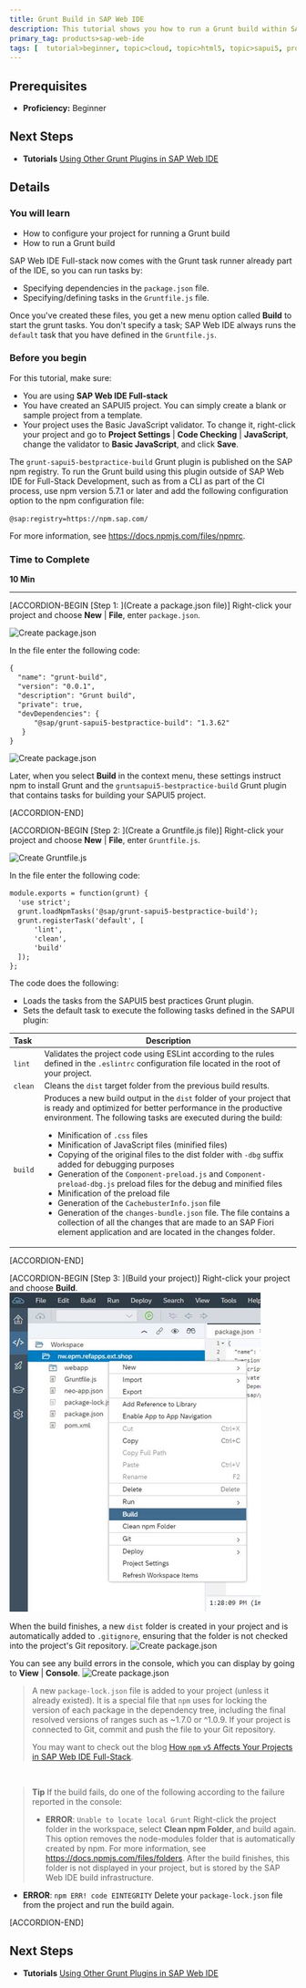 ```yaml
---
title: Grunt Build in SAP Web IDE
description: This tutorial shows you how to run a Grunt build within SAP Web IDE.
primary_tag: products>sap-web-ide
tags: [  tutorial>beginner, topic>cloud, topic>html5, topic>sapui5, products>sap-cloud-platform, products>sap-web-ide ]
---
```


## Prerequisites  
- **Proficiency:** Beginner

## Next Steps
- **Tutorials** [Using Other Grunt Plugins in SAP Web IDE](https://www.sap.com/developer/tutorials/webide-grunt-plugins.html)


## Details
### You will learn  
- How to configure your project for running a Grunt build
- How to run a Grunt build

SAP Web IDE Full-stack now comes with the Grunt task runner already part of the IDE, so you can run tasks by:

- Specifying dependencies in the `package.json` file.
- Specifying/defining tasks in the `Gruntfile.js` file.  

Once you've created these files, you get a new menu option called **Build** to start the grunt tasks. You don't specify a task; SAP Web IDE always runs the `default` task that you have defined in the `Gruntfile.js`.

### Before you begin
For this tutorial, make sure:

- You are using **SAP Web IDE Full-stack**
- You have created an SAPUI5 project. You can simply create a blank or sample project from a template.
- Your project uses the Basic JavaScript validator. To change it, right-click your project and go to **Project Settings** | **Code Checking** | **JavaScript**, change the validator to **Basic JavaScript**, and click **Save**.

The `grunt-sapui5-bestpractice-build` Grunt plugin is published on the SAP npm registry. To run the Grunt build using this plugin outside of SAP Web IDE for Full-Stack Development, such as from a CLI as part of the CI process, use npm version 5.7.1 or later and add the following configuration option to the npm configuration file:

`@sap:registry=https://npm.sap.com/`

For more information, see <https://docs.npmjs.com/files/npmrc>.






### Time to Complete
**10 Min**

---

[ACCORDION-BEGIN [Step 1: ](Create a package.json file)]
Right-click your project and choose **New** | **File**, enter `package.json`.

![Create package.json](grunt-Step1-newfile.png)

In the file enter the following code:
```
{
  "name": "grunt-build",
  "version": "0.0.1",
  "description": "Grunt build",
  "private": true,
  "devDependencies": {
      "@sap/grunt-sapui5-bestpractice-build": "1.3.62"
   }
}
```
![Create package.json](grunt-Step1-newfile2.png)


Later, when you select **Build** in the context menu, these settings instruct npm to install Grunt and the `gruntsapui5-bestpractice-build` Grunt plugin that contains tasks for building your SAPUI5 project.


[ACCORDION-END]

[ACCORDION-BEGIN [Step 2: ](Create a Gruntfile.js file)]
Right-click your project and choose **New** | **File**, enter `Gruntfile.js`.

![Create Gruntfile.js](grunt-Step2-newfile.png)

In the file enter the following code:
```
module.exports = function(grunt) {
  'use strict';
  grunt.loadNpmTasks('@sap/grunt-sapui5-bestpractice-build');
  grunt.registerTask('default', [
      'lint',
      'clean',
      'build'
  ]);
};
```

The code does the following:

- Loads the tasks from the SAPUI5 best practices Grunt plugin.
- Sets the default task to execute the following tasks defined in the SAPUI plugin:

|Task&nbsp;&nbsp;            |Description       |
|---------------|-------|
| `lint`        | Validates the project code using ESLint according to the rules defined in the `.eslintrc` configuration file located in the root of your project.      |
| `clean`       | Cleans the `dist` target folder from the previous build results.      |
| `build`       | Produces a new build output in the `dist` folder of your project that is ready and optimized for better performance in the productive environment. The following tasks are executed during the build:<ul><li>Minification of `.css` files</li><li>Minification of JavaScript files (minified files)</li><li>Copying of the original files to the dist folder with `-dbg` suffix added for debugging purposes</li><li>Generation of the `Component-preload.js` and `Component-preload-dbg.js` preload files for the debug and minified files</li><li>Minification of the preload file</li><li>Generation of the `CachebusterInfo.json` file</li><li>Generation of the `changes-bundle.json` file. The file contains a collection of all the changes that are made to an SAP Fiori element application and are located in the changes folder.</li></ul> |






[ACCORDION-END]


[ACCORDION-BEGIN [Step 3: ](Build your project)]
Right-click your project and choose **Build**.
![Create package.json](grunt-Step3-build.png)

When the build finishes, a new `dist` folder is created in your project and is automatically added to `.gitignore`, ensuring that the folder is not checked into the project's Git repository.
![Create package.json](grunt-Step3-dist.png)

You can see any build errors in the console, which you can display by going to **View** | **Console**.
![Create package.json](grunt-Step3-console.png)

>A new `package-lock.json` file is added to your project (unless it already existed). It is a special file that `npm` uses for locking the version of each package in the dependency tree, including the final resolved versions of ranges such as ~1.7.0 or ^1.0.9. If your project is connected to Git, commit and push the file to your Git repository.
>
>You may want to check out the blog [How `npm` `v5` Affects Your Projects in SAP Web IDE Full-Stack](https://blogs.sap.com/2018/03/11/how-npm-v5-affects-your-projects-in-sap-web-ide-full-stack/).


<br>

>**Tip**
>If the build fails, do one of the following according to the failure reported in the console:
>
>  - **ERROR**: `Unable to locate local Grunt`
>Right-click the project folder in the workspace, select **Clean npm Folder**, and build again.
This option removes the node-modules folder that is automatically created by npm. For more information, see <https://docs.npmjs.com/files/folders>. After the build finishes, this folder is not displayed in your project, but is stored by the SAP Web IDE build infrastructure.
  - **ERROR**: `npm ERR! code EINTEGRITY`
  Delete your `package-lock.json` file from the project and run the build again.


[ACCORDION-END]


## Next Steps
- **Tutorials** [Using Other Grunt Plugins in SAP Web IDE](https://www.sap.com/developer/tutorials/webide-grunt-plugins.html)
